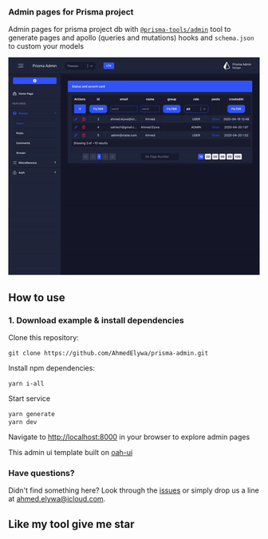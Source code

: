 ### Admin pages for Prisma project

Admin pages for prisma project db with [`@prisma-tools/admin`](https://github.com/AhmedElywa/prisma-tools/tree/master/packages/admin) tool to generate pages and apollo (queries and mutations) hooks and `schema.json` to custom your models

![demo](demo.gif)

## How to use

### 1. Download example & install dependencies

Clone this repository:

```shell script
git clone https://github.com/AhmedElywa/prisma-admin.git
```

Install npm dependencies:

```shell script
yarn i-all
```

Start service

```shell script
yarn generate
yarn dev
```

Navigate to [http://localhost:8000](http://localhost:8000/) in your browser to explore admin pages

This admin ui template built on [oah-ui](https://oah-ui.oahtech.io/getting-started)

### Have questions?

Didn't find something here? Look through the [issues](https://github.com/AhmedElywa/prisma-tools/issues) or simply drop us a line at <ahmed.elywa@icloud.com>.

## Like my tool give me star
